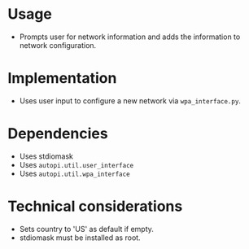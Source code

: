 # Usage
- Prompts user for network information and adds the information to network configuration.


# Implementation
- Uses user input to configure a new network via `wpa_interface.py`.

# Dependencies
- Uses stdiomask
- Uses `autopi.util.user_interface`
- Uses `autopi.util.wpa_interface`

# Technical considerations
- Sets country to 'US' as default if empty.
- stdiomask must be installed as root.
